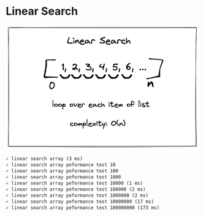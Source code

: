 # Linear Search

![Linear Search](./diagram.png)

    ✓ linear search array (3 ms)
    ✓ linear search array peformance test 10
    ✓ linear search array peformance test 100
    ✓ linear search array peformance test 1000
    ✓ linear search array peformance test 10000 (1 ms)
    ✓ linear search array peformance test 100000 (2 ms)
    ✓ linear search array peformance test 1000000 (2 ms)
    ✓ linear search array peformance test 10000000 (17 ms)
    ✓ linear search array peformance test 100000000 (173 ms)
